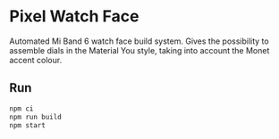 # Pixel Watch Face

Automated Mi Band 6 watch face build system. Gives the possibility to assemble dials in the Material You style, taking into account the Monet accent colour.

## Run

```sh
npm ci
npm run build
npm start
```